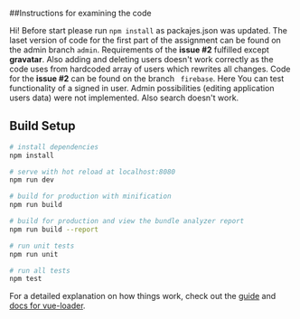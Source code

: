 ##Instructions for examining the code

Hi!
Before start please run ``` npm install ```
as packajes.json was updated.
The laset version of code for the first part of the assignment can be found on the admin branch ``` admin ```. Requirements of the **issue #2** fulfilled except **gravatar**. Also adding and deleting users doesn't work correctly as the code uses from hardcoded array of users which rewrites all changes.
Code for the **issue #2** can be found on the branch ``` firebase```. Here You can test functionality of a signed in user. Admin possibilities (editing application users data) were not implemented. Also search doesn't work.


## Build Setup

``` bash
# install dependencies
npm install

# serve with hot reload at localhost:8080
npm run dev

# build for production with minification
npm run build

# build for production and view the bundle analyzer report
npm run build --report

# run unit tests
npm run unit

# run all tests
npm test
```

For a detailed explanation on how things work, check out the [guide](http://vuejs-templates.github.io/webpack/) and [docs for vue-loader](http://vuejs.github.io/vue-loader).
